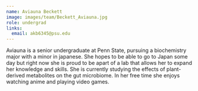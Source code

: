 ```yaml
---
name: Aviauna Beckett
image: images/team/Beckett_Aviauna.jpg
role: undergrad
links:
  email: akb6345@psu.edu
---
```


Aviauna is a senior undergraduate at Penn State, pursuing a biochemistry major with a minor in japanese. She hopes to be able to go to Japan some day but right now she is proud to be apart of a lab that allows her to expand her knowledge and skills. She is currently studying the effects of plant-derived metabolites on the gut microbiome. In her free time she enjoys watching anime and playing video games.